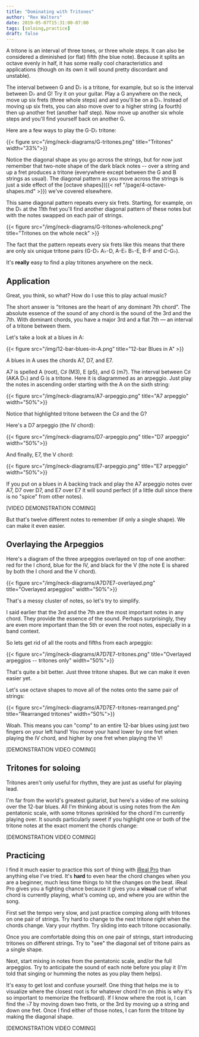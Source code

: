 ```yaml
---
title: "Dominating with Tritones"
author: "Rex Walters"
date: 2019-05-07T15:31:00-07:00
tags: [soloing,practice]
draft: false
---
```


A tritone is an interval of three tones, or three whole steps. It can also be considered a diminished (or flat) fifth (the blue note). Because it splits an octave evenly in half, it has some really cool characteristics and applications (though on its own it will sound pretty discordant and unstable).

The interval between G and D&flat; is a tritone, for example, but so is the interval between D&flat; and G! Try it on your guitar. Play a G anywhere on the neck, move up six frets (three whole steps) and and you'll be on a D&flat;. Instead of moving up six frets, you can also move over to a higher string (a fourth) then up another fret (another half step).  Now move up another six whole steps and you'll find yourself back on another G.

Here are a few ways to play the G-D&flat; tritone:

<div class="text-center">
{{< figure src="/img/neck-diagrams/G-tritones.png" title="Tritones" width="33%">}}
</div>

Notice the diagonal shape as you go across the strings, but for now just remember that two-note shape of the dark black notes -- over a string and up a fret produces a tritone (everywhere except between the G and B strings as usual). The diagonal pattern as you move across the strings is just a side effect of the [octave shapes]({{< ref "/page/4-octave-shapes.md" >}}) we've covered elsewhere.

This same diagonal pattern repeats every six frets. Starting, for example, on the D&flat; at the 11th fret you'll find another diagonal pattern of these notes but with the notes swapped on each pair of strings.

<div class="text-center">
{{< figure src="/img/neck-diagrams/G-tritones-wholeneck.png" title="Tritones on the whole neck" >}}
</div>

The fact that the pattern repeats every six frets like this means that there are only six unique tritone pairs (G-D&flat; A&flat;-D, A-E&flat; B&flat;-E, B-F and C-G&flat;).

It's **really** easy to find a play tritones anywhere on the neck.

## Application

Great, you think, so what? How do I use this to play actual music?

The short answer is "tritones are the heart of any dominant 7th chord". The absolute essence of the sound of any chord is the sound of the 3rd and the 7th. With dominant chords, you have a major 3rd and a flat 7th — an interval of a tritone between them.

Let's take a look at a blues in A:

<div class="text-center">
{{< figure src="/img/12-bar-blues-in-A.png" title="12-bar Blues in A" >}}
</div>

A blues in A uses the chords A7, D7, and E7.

A7 is spelled A (root), C&sharp; (M3), E (p5), and G (m7). The interval between C&sharp; (AKA D&flat;) and G is a tritone. Here it is diagrammed as an arpeggio. Just play the notes in ascending order starting with the A on the sixth string:

<div class="text-center">
{{< figure src="/img/neck-diagrams/A7-arpeggio.png" title="A7 arpeggio" width="50%">}}
</div>

Notice that highlighted tritone between the C&sharp; and the G?

Here's a D7 arpeggio (the IV chord):

<div class="text-center">
{{< figure src="/img/neck-diagrams/D7-arpeggio.png" title="D7 arpeggio" width="50%">}}
</div>

And finally, E7, the V chord:

<div class="text-center">
{{< figure src="/img/neck-diagrams/E7-arpeggio.png" title="E7 arpeggio" width="50%">}}
</div>

If you put on a blues in A backing track and play the A7 arpeggio notes over A7, D7 over D7, and E7 over E7 it will sound perfect (if a little dull since there is no "spice" from other notes).

[VIDEO DEMONSTRATION COMING]

But that's twelve different notes to remember (if only a single shape). We can make it even easier.

## Overlaying the Arpeggios

Here's a diagram of the three arpeggios overlayed on top of one another: red for the I chord, blue for the IV, and black for the V (the note E is shared by both the I chord and the V chord).

<div class="text-center">
{{< figure src="/img/neck-diagrams/A7D7E7-overlayed.png" title="Overlayed arpeggios" width="50%">}}
</div>

That's a messy cluster of notes, so let's try to simplify.

I said earlier that the 3rd and the 7th are the most important notes in any chord. They provide the essence of the sound. Perhaps surprisingly, they are even more important than the 5th or even the root notes, especially in a band context.

So lets get rid of all the roots and fifths from each arpeggio:

<div class="text-center">
{{< figure src="/img/neck-diagrams/A7D7E7-tritones.png" title="Overlayed arpeggios -- tritones only" width="50%">}}
</div>

That's quite a bit better. Just three tritone shapes. But we can make it even easier yet.

Let's use octave shapes to move all of the notes onto the same pair of strings:

<div class="text-center">
{{< figure src="/img/neck-diagrams/A7D7E7-tritones-rearranged.png" title="Rearranged tritones" width="50%">}}
</div>

Woah. This means you can "comp" to an entire 12-bar blues using just two fingers on your left hand! You move your hand lower by one fret when playing the IV chord, and higher by one fret when playing the V!

[DEMONSTRATION VIDEO COMING]

## Tritones for soloing

Tritones aren't only useful for rhythm, they are just as useful for playing lead.

I'm far from the world's greatest guitarist, but here's a video of me soloing over the 12-bar blues. All I'm thinking about is using notes from the Am pentatonic scale, with some tritones sprinkled for the chord I'm currently playing over. It sounds particularly sweet if you highlight one or both of the tritone notes at the exact moment the chords change:

[DEMONSTRATION VIDEO COMING]

## Practicing

I find it much easier to practice this sort of thing with [iReal Pro](https://irealpro.com/) than anything else I've tried. It's **hard** to even hear the chord changes when you are a beginner, much less time things to hit the changes on the beat. iReal Pro gives you a fighting chance because it gives you a **visual** cue of what chord is currently playing, what's coming up, and where you are within the song.

First set the tempo very slow, and just practice comping along with tritones on one pair of strings. Try hard to change to the next tritone right when the chords change. Vary your rhythm. Try sliding into each tritone occasionally.

Once you are comfortable doing this on one pair of strings, start introducing tritones on different strings. Try to "see" the diagonal set of tritone pairs as a single shape.

Next, start mixing in notes from the pentatonic scale, and/or the full arpeggios. Try to anticipate the sound of each note before you play it (I'm told that singing or humming the notes as you play them helps).

It's easy to get lost and confuse yourself. One thing that helps me is to visualize where the closest root is for whatever chord I'm on (this is why it's so important to memorize the fretboard). If I know where the root is, I can find the &flat;7 by moving down two frets, or the 3rd by moving up a string and down one fret. Once I find either of those notes, I can form the tritone by making the diagonal shape.

[DEMONSTRATION VIDEO COMING]
